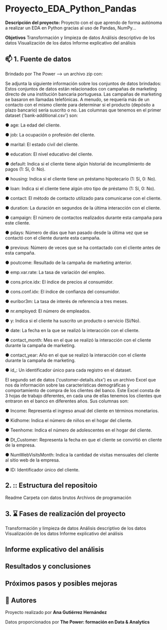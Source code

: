 # Proyecto_EDA_Python_Pandas

**Descripción del proyecto:** Proyecto con el que aprendo de forma autónoma a realizar un EDA en Python gracias al uso de Pandas, NumPy... 

**Objetivos**
Transformación y limpieza de datos
Análisis descriptivo de los datos
Visualización de los datos
Informe explicativo del análisis 

## :mailbox: 1. Fuente de datos
Brindado por The Power --> un archivo zip con:


Se adjunta la siguiente información sobre los conjuntos de datos brindados: 
Estos conjuntos de datos están relacionados con campañas de marketing directo de una institución bancaria portuguesa. Las campañas de marketing se basaron en llamadas telefónicas. A menudo, se requería más de un contacto con el mismo cliente para determinar si el producto (depósito a plazo bancario) sería suscrito o no. Las columnas que tenemos en el primer dataset ('bank-additional.csv') son:

●  	age: La edad del cliente.

●  	job: La ocupación o profesión del cliente.

●  	marital: El estado civil del cliente.

●  	education: El nivel educativo del cliente.

●  	default: Indica si el cliente tiene algún historial de incumplimiento de pagos (1: Sí, 0: No).

●  	housing: Indica si el cliente tiene un préstamo hipotecario (1: Sí, 0: No).

●  	loan: Indica si el cliente tiene algún otro tipo de préstamo (1: Sí, 0: No).

●  	contact: El método de contacto utilizado para comunicarse con el cliente.

●  	duration: La duración en segundos de la última interacción con el cliente.

●  	campaign: El número de contactos realizados durante esta campaña para este cliente.

●  	pdays: Número de días que han pasado desde la última vez que se contactó con el cliente durante esta campaña.

●  	previous: Número de veces que se ha contactado con el cliente antes de esta campaña.

●  	poutcome: Resultado de la campaña de marketing anterior.

●  	emp.var.rate: La tasa de variación del empleo.

●  	cons.price.idx: El índice de precios al consumidor.

●  	cons.conf.idx: El índice de confianza del consumidor.

●  	euribor3m: La tasa de interés de referencia a tres meses.

●  	nr.employed: El número de empleados.

●  	y: Indica si el cliente ha suscrito un producto o servicio (Sí/No).

●  	date: La fecha en la que se realizó la interacción con el cliente.

●  	contact_month: Mes en el que se realizó la interacción con el cliente durante la campaña de marketing.

●  	contact_year: Año en el que se realizó la interacción con el cliente durante la campaña de marketing.

●  	id_: Un identificador único para cada registro en el dataset.

El segundo set de datos ('customer-details.xlsx') es un archivo Excel que nos da información sobre las características demográficas y comportamiento de compra de los clientes del banco. Este Excel consta de 3 hojas de trabajo diferentes, en cada una de ellas tenemos los clientes que entraron en el banco en diferentes años. Sus columnas son:

●  	Income: Representa el ingreso anual del cliente en términos monetarios.

●  	Kidhome: Indica el número de niños en el hogar del cliente.

●  	Teenhome: Indica el número de adolescentes en el hogar del cliente.

●  	Dt_Customer: Representa la fecha en que el cliente se convirtió en cliente de la empresa.

●  	NumWebVisitsMonth: Indica la cantidad de visitas mensuales del cliente al sitio web de la empresa.

●  	ID: Identificador único del cliente.



## 2. :: Estructura del repositoio
Readme
Carpeta con datos brutos
Archivos de programación
## 3. :hourglass: Fases de realización del proyecto
Transformación y limpieza de datos
Análisis descriptivo de los datos
Visualización de los datos
Informe explicativo del análisis 

## Informe explicativo del análisis

## Resultados y conclusiones

## Próximos pasos y posibles mejoras

## :closed_book: Autores

Proyecto realizado por **Ana Gutiérrez Hernández**

Datos proporcionados por **The Power: formación en Data & Analytics**